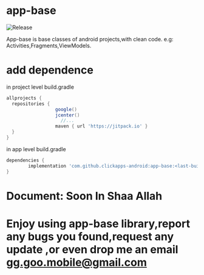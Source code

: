 # app-base
![Release](https://jitpack.io/v/clickapps-android/app-base.svg)
<!--
MohammedSDev
clickapps-android
-->



App-base is base classes of android projects,with clean code. e.g: Activities,Fragments,ViewModels.

# add dependence
in project level build.gradle

```gradle
allprojects {
  repositories {
                  google()
                  jcenter()
                    //...
                  maven { url 'https://jitpack.io' }
  }
}
```
in app level build.gradle
```gradle
dependencies {
        implementation 'com.github.clickapps-android:app-base:<last-build>'
}
```

# Document: Soon In Shaa Allah




# Enjoy using app-base library,report any bugs you found,request any update ,or even drop me an email gg.goo.mobile@gmail.com
